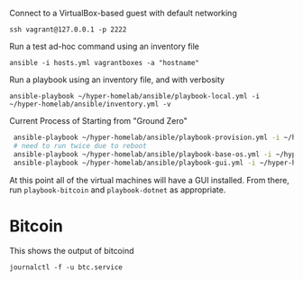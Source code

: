 Connect to a VirtualBox-based guest with default networking
```
ssh vagrant@127.0.0.1 -p 2222
```
Run a test ad-hoc command using an inventory file
```
ansible -i hosts.yml vagrantboxes -a "hostname"
```
Run a playbook using an inventory file, and with verbosity
```
ansible-playbook ~/hyper-homelab/ansible/playbook-local.yml -i ~/hyper-homelab/ansible/inventory.yml -v
```
Current Process of Starting from "Ground Zero"
```sh
 ansible-playbook ~/hyper-homelab/ansible/playbook-provision.yml -i ~/hyper-homelab/ansible/inventory.yml
 # need to run twice due to reboot
 ansible-playbook ~/hyper-homelab/ansible/playbook-base-os.yml -i ~/hyper-homelab/ansible/inventory.yml
 ansible-playbook ~/hyper-homelab/ansible/playbook-gui.yml -i ~/hyper-homelab/ansible/inventory.yml
```
At this point all of the virtual machines will have a GUI installed. From there, run `playbook-bitcoin` and `playbook-dotnet` as appropriate.


# Bitcoin
This shows the output of bitcoind
```
journalctl -f -u btc.service
```